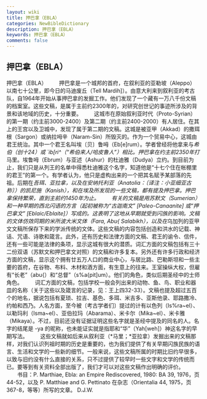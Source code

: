 ```yaml
---
layout: wiki
title: 押巴拿（EBLA）
categories: NewBibleDictionary
description: 押巴拿（EBLA）
keywords: 押巴拿（EBLA）
comments: false
---
```


## 押巴拿（EBLA）



押巴拿（EBLA）
　　押巴拿是一个城邦的首府，在叙利亚的亚勒坡（Aleppo）以南七十公里，即今日的马迪废丘（Tell
Mardih]）。由意大利来到叙利亚的考古队，自1964年开始从事押巴拿的发掘工作。他们发现了一个藏有一万八千份文稿的档案室。这些文稿，是属于主前约2300年的，对研究创世记的事迹所涉及的背景和该地域的历史，十分重要。
　　这城市在原始叙利亚时代（Proto-Syrian）的第一期（约主前3000-2400）及第二期（约主前2400-2000）有人居住。在其上的王宫以及卫城中，发现了属于第二期的文稿。这城是被亚甲（Akkad）的撒珥根（Sargon）或纳拉呣辛（Naram-Sin）所毁灭的。作为一个贸易中心，这城由君王统治。其中一个君王名叫埃〔贝〕鲁呣（Eb[e]rum）。学者曾经将他拿来与*希伯（创十24）或 `ib[ri^（“希伯来人/哈皮鲁人”）相比。押巴拿在约主前2350年打*马里。埃鲁呣（Ebrum）与亚述（Ashur）的杜迪雅（Dudya）立约。到目前为止，我们只是从列王的名单中得悉杜迪雅这个名字，知道他是“十七个住在帐棚里的君王”的第一个。有学者认为，他只是虚构出来的一个把其名赋予某部落的先祖。后期在*吾珥、*亚拉拿，以及在安纳托利亚（Anatolia：〔译注：小亚细亚古称〕）的凯尼施（Kanish），和在*埃及所发现的一些文稿，都有提及押巴拿。押巴拿保持繁荣，直到主前约1450年为止。
　　有关的文稿是用苏默文（Sumerian）和一种早期的西北闪语的方言（起初被称为“古迦南文” [Paleo-Canaanite] 或“押巴拿文” [Eblaic/Eblaite]）写成的。这表明了这地从早期就受到闪族的影响。文稿的文体仿效同期的米所波大米文体（Fara, Abu{ Salabikh），以及在*乌加列的亚甲文文稿所保存下来的学派传统的文体。这些文稿的内容包括创造和洪水的记载、神话、咒语、诗歌和箴言。此外，还有历史和法律方面的文稿、君王的谕令、信件，还有一些可能是法律的条项，显示这城有很大的潜质。词汇方面的文稿包括有三十二份双语（苏默文和押巴拿文对照）的文稿和许多复本。另外还有许多行政和经济方面的文稿，显示这个拥有廿五万人口的商业中心，与居比路、巴勒斯坦和一些主要的首府，在谷物、布料、木材和酒方面，有生意上的往来。王室操纵大权，但雇有“长老”（abu{）和“总督”（s%a{pit]um）。他们的角色，类似后期圣经中的士师角色。
　　词汇方面的文稿，包括学校一般会列出来的动物、鱼、鸟、职业和器皿的名称（关于这些以及箴言的记录，见：王上四32-33）。文稿也提及超过五百个的地名，据说包括有夏琐、拉吉、基色、多珥、米吉多、亚斯他录、耶路撒冷、约帕和西乃。人名方面，至今被〔考古学者们〕提过的计有以色列（Is%ra~el）、以勒玛利（Isma~el）、亚伯拉玛（Abarama）、米卡尔（Mika~el）、米卡雅（Mikaya）。不过，目前还没有证据证明这些名字就是圣经中提及的同名的人。名字的结尾是 -ya
的昵称，也未能证实就是指耶和“华”（Yah[weh]）神这名字的早期写法。
　　这些文稿就如后来从叙利亚（*马里；*亚拉拿）发掘出来的文稿那样，对我们认识列祖时期的历史是重要的，也为我们提供了有关早期闪族民族的语言、生活和文学的一些新的细节。一般来说，这些文稿所属的时期比旧约早很多，以致与旧约没有什么直接的关系，只不过提供了较早时一些文字和文学的传统而已。要等到有关资料全部出版了，我们才可以对这些文稿作出明确的评价。
　　书目：P. Marthiae, Ebla: an Empire Rediscovered, 1980: BA 39, 1976，页44-52，以及 P. Matthiae and G.
Pettinato 在杂志（Orientalia 44, 1975，页367-8，等等）所写的文章。
D.J.W.




